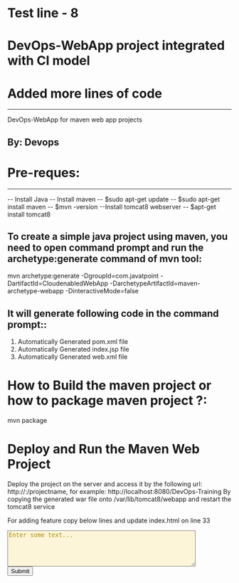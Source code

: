 # Test line - 8
# DevOps-WebApp project integrated with CI model 
# Added more lines of code
-------------------------------
DevOps-WebApp for maven web app projects

## By: Devops

# Pre-reques:
---------------
-- Install Java
-- Install maven
  -- $sudo apt-get update
  -- $sudo apt-get install maven
  -- $mvn -version
--Install tomcat8 webserver
  -- $apt-get install tomcat8


To create a simple java project using maven, you need to open command prompt and run the archetype:generate command of mvn tool:
----------------------------------------------------------------------------------------------------------------------------------
 mvn archetype:generate -DgroupId=com.javatpoint -DartifactId=CloudenabledWebApp -DarchetypeArtifactId=maven-archetype-webapp -DinteractiveMode=false
 
 It will generate following code in the command prompt::
 ----------------------------------------------------------
 1) Automatically Generated pom.xml file
 2) Automatically Generated index.jsp file
 3) Automatically Generated web.xml file
 
  How to Build the maven project or how to package maven project ?:
 ===============================================================
 mvn package  
 
 Deploy and Run the Maven Web Project
 =======================================
 Deploy the project on the server and access it by the following url:
 http://<host-name>:<portnumber>/projectname, for example: http://localhost:8080/DevOps-Training
 By copying the generated war file onto /var/lib/tomcat8/webapp and restart the tomcat8 service
 
For adding feature copy below lines and update index.html on line 33 

<form action="http://www.html.am/html-codes/textboxes/submitted.cfm">
<textarea name="myTextBox" cols="50" rows="5" style="background-color:#FCF5D8;color:#AD8C08;">
Enter some text...
</textarea>
<br />
<input type="submit" />
</form>
